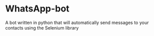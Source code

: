 # WhatsApp-bot
A bot written in python that will automatically send messages to your contacts using the Selenium library
